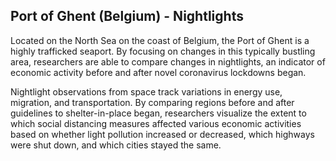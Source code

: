## Port of Ghent (Belgium) - Nightlights
 
Located on the North Sea on the coast of Belgium, the Port of Ghent is a highly trafficked seaport. By focusing on changes in this typically bustling area, researchers are able to compare changes in nightlights, an indicator of economic activity before and after novel coronavirus lockdowns began. 

Nightlight observations from space track variations in energy use, migration, and transportation. By comparing regions before and after guidelines to shelter-in-place began, researchers visualize the extent to which social distancing measures affected various economic activities based on whether light pollution increased or decreased, which highways were shut down, and which cities stayed the same. 
